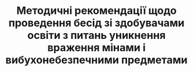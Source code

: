 ﻿---
title: Методичні рекомендації щодо проведення бесід зі здобувачами освіти з питань уникнення враження мінами і вибухонебезпечними предметами
---

<pdf src="1.pdf" />
<pdf src="2.pdf" />
<pdf src="3.pdf" />
